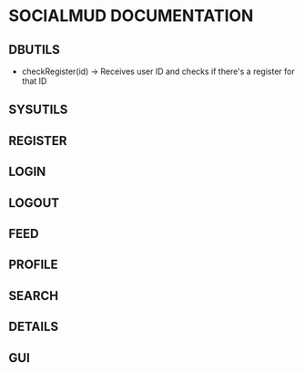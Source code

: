# SOCIALMUD DOCUMENTATION

## DBUTILS
 - checkRegister(id) -> Receives user ID and checks if there's a register for that ID

## SYSUTILS

## REGISTER

## LOGIN

## LOGOUT

## FEED

## PROFILE

## SEARCH

## DETAILS

## GUI

